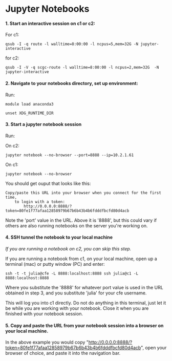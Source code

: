 # Jupyter Notebooks

#### 1. Start an interactive session on c1 or c2:

For c1:

```text
qsub -I -q route -l walltime=8:00:00 -l ncpus=5,mem=32G -N jupyter-interactive
```

for c2:

```text
qsub -I -V -q scgc-route -l walltime=8:00:00 -l ncpus=2,mem=32G  -N jupyter-interactive
```

#### 2. Navigate to your notebooks directory, set up environment:

Run:

```text
module load anaconda3

unset XDG_RUNTIME_DIR
```

#### 3. Start a jupyter notebook session

Run:

On c2:

```text
jupyter notebook --no-browser --port=8888 --ip=10.2.1.61
```

On c1:

```text
jupyter notebook --no-browser 
```

You should get ouput that looks like this:

```
Copy/paste this URL into your browser when you connect for the first time,
    to login with a token:
        http://0.0.0.0:8888/?token=80fe1f77afaa12858979b67b6b43b4b6fdddfbcfd80d4acb
```

Note the 'port' value in the URL.  Above it is '8888', but this could vary if others are also running notebooks on the server you're working on.

#### 4. SSH tunnel the notebook to your local machine  
  

*If you are running a notebook on c2, you can skip this step.*

If you are running a notebook from c1, on your local machine, open up a terminal (mac) or putty window (PC) and enter:

```
ssh -t -t julia@cfe -L 8888:localhost:8888 ssh julia@c1 -L 8888:localhost:8888
```

Where you substitute the '8888' for whatever port value is used in the URL obtained in step 3, and you substitute 'julia' for your cfe username.

This will log you into c1 directly.  Do not do anything in this terminal, just let it be while you are working with your notebook.  Close it when you are finished with your notebook session.  
  

#### 5. Copy and paste the URL from your notebook session into a browser on your local machine.

In the above example you would copy "http://0.0.0.0:8888/?token=80fe1f77afaa12858979b67b6b43b4b6fdddfbcfd80d4acb", open your browser of choice, and paste it into the navigation bar.

